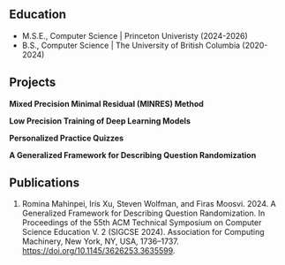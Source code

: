 ## Education						       		
- M.S.E., Computer Science | Princeton Univeristy (2024-2026)	 			        		
- B.S., Computer Science | The University of British Columbia (2020-2024)

## Projects
**Mixed Precision Minimal Residual (MINRES) Method**

**Low Precision Training of Deep Learning Models**

**Personalized Practice Quizzes**

**A Generalized Framework for Describing Question Randomization**

## Publications
1. Romina Mahinpei, Iris Xu, Steven Wolfman, and Firas Moosvi. 2024. A Generalized Framework for Describing Question Randomization. In Proceedings of the 55th ACM Technical Symposium on Computer Science Education V. 2 (SIGCSE 2024). Association for Computing Machinery, New York, NY, USA, 1736–1737. https://doi.org/10.1145/3626253.3635599.